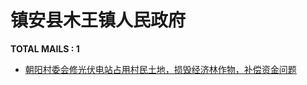# 镇安县木王镇人民政府

__TOTAL MAILS : 1__
- [朝阳村委会修光伏电站占用村民土地，损毁经济林作物，补偿资金问题](../../category/letters/6760.md)